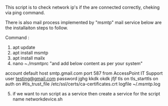 This script is to check network ip's if the are connected correctly, cheking via ping command.

There is also mail process implemented by "msmtp" mail service below are the installaiton steps to follow.

Command : 
1. apt update
2. apt install msmtp
3. apt install mailx
4. nano ~./msmtprc  "and add below content as per your system"

account default
host smtp.gmail.com
port 587
from AccessPoint IT Support
user testing@gmail.com
password jghg kkdk okdk jfjf
tls on
tls_starttls on
auth on
#tls_trust_file /etc/ssl/certs/ca-certificates.crt
logfile ~/.msmtp.log

5. if we want to run script as a service then create a service for the script name networkdevice.sh
